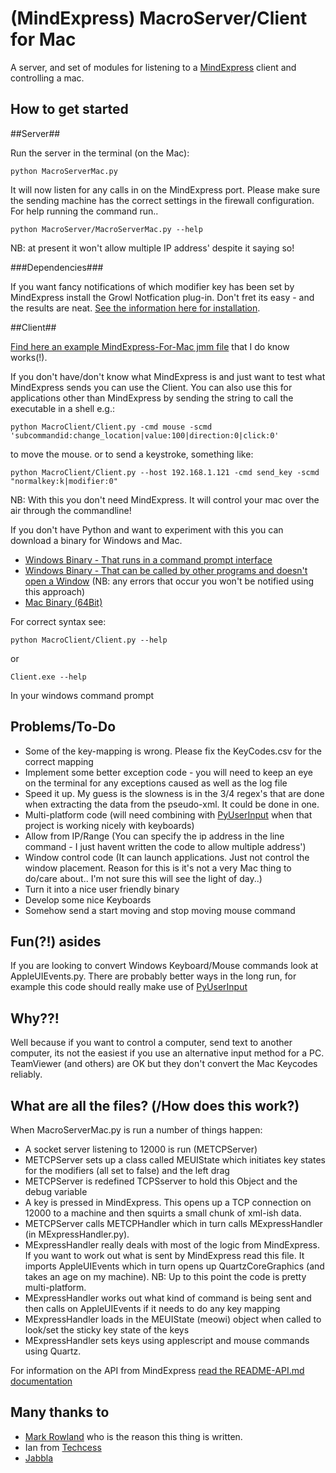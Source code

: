 (MindExpress) MacroServer/Client for Mac
===========

A server, and set of modules for listening to a [MindExpress](http://www.jabbla.com/products.asp?itemID=9) client and controlling a mac.


How to get started
------------------

##Server##

Run the server in the terminal (on the Mac):

    python MacroServerMac.py

It will now listen for any calls in on the MindExpress port. Please make sure the sending machine has the correct settings in the firewall configuration. For help running the command run..

    python MacroServer/MacroServerMac.py --help

NB: at present it won't allow multiple IP address' despite it saying so!

###Dependencies###

If you want fancy notifications of which modifier key has been set by MindExpress install the Growl Notfication plug-in. Don't fret its easy - and the results are neat. [See the information here for installation](https://github.com/kfdm/gntp#installation).

##Client##

[Find here an example MindExpress-For-Mac jmm file](Layouts/README.md) that I do know works(!). 


If you don't have/don't know what MindExpress is and just want to test what MindExpress sends you can use the Client. You can also use this for applications other than MindExpress by sending the string to call the executable in a shell e.g.:

    python MacroClient/Client.py -cmd mouse -scmd 'subcommandid:change_location|value:100|direction:0|click:0'
    
to move the mouse. or to send a keystroke, something like:
    
    python MacroClient/Client.py --host 192.168.1.121 -cmd send_key -scmd "normalkey:k|modifier:0"
    
NB: With this you don't need MindExpress. It will control your mac over the air through the commandline! 

If you don't have Python and want to experiment with this you can download a binary for Windows and Mac.

* [Windows Binary - That runs in a command prompt interface](https://s3-eu-west-1.amazonaws.com/app-macro/Client.exe.zip)
* [Windows Binary - That can be called by other programs and doesn't open a Window](https://s3-eu-west-1.amazonaws.com/app-macro/ClientW.exe.zip) (NB: any errors that occur you won't be notified using this approach)
* [Mac Binary (64Bit)](https://s3-eu-west-1.amazonaws.com/app-macro/ClientMacOSX64.zip)

For correct syntax see:

    python MacroClient/Client.py --help

or 

    Client.exe --help
    
In your windows command prompt

Problems/To-Do
------------------

* Some of the key-mapping is wrong. Please fix the KeyCodes.csv for the correct mapping
* Implement some better exception code - you will need to keep an eye on the terminal for any exceptions caused as well as the log file
* Speed it up. My guess is the slowness is in the 3/4 regex's that are done when extracting the data from the pseudo-xml. It could be done in one.
* Multi-platform code (will need combining with [PyUserInput](https://github.com/SavinaRoja/PyUserInput) when that project is working nicely with keyboards)
* Allow from IP/Range (You can specify the ip address in the line command - I just havent written the code to allow multiple address')
* Window control code (It can launch applications. Just not control the window placement. Reason for this is it's not a very Mac thing to do/care about.. I'm not sure this will see the light of day..)
* Turn it into a nice user friendly binary 
* Develop some nice Keyboards
* Somehow send a start moving and stop moving mouse command

Fun(?!) asides
------------------

If you are looking to convert Windows Keyboard/Mouse commands look at AppleUIEvents.py. There are probably better ways in the long run, for example this code should really make use of [PyUserInput](https://github.com/SavinaRoja/PyUserInput)

Why??!
------------------

Well because if you want to control a computer, send text to another computer, its not the easiest if you use an alternative input method for a PC. TeamViewer (and others) are OK but they don't convert the Mac Keycodes reliably.


What are all the files? (/How does this work?)
--------------
When MacroServerMac.py is run a number of things happen:

* A socket server listening to 12000 is run (METCPServer)
* METCPServer sets up a class called MEUIState which initiates key states for the modifiers (all set to false) and the left drag 
* METCPServer is redefined TCPSserver to hold this Object and the debug variable
* A key is pressed in MindExpress. This opens up a TCP connection on 12000 to a machine and then squirts a small chunk of xml-ish data. 
* METCPServer calls METCPHandler which in turn calls MExpressHandler (in MExpressHandler.py). 
* MExpressHandler really deals with most of the logic from MindExpress. If you want to work out what is sent by MindExpress read this file. It imports AppleUIEvents which in turn opens up QuartzCoreGraphics (and takes an age on my machine). NB: Up to this point the code is pretty multi-platform. 
* MExpressHandler works out what kind of command is being sent and then calls on AppleUIEvents if it needs to do any key mapping
* MExpressHandler loads in the MEUIState (meowi) object when called to look/set the sticky key state of the keys
* MExpressHandler sets keys using applescript and mouse commands using Quartz. 

For information on the API from MindExpress [read the README-API.md documentation](README-API.md)

Many thanks to
--------------

* [Mark Rowland](http://www.youtube.com/watch?v=_Ox94YrYtGo) who is the reason this thing is written. 
* Ian from [Techcess](http://techcess.co.uk)
* [Jabbla](http://www.jabbla.com)

